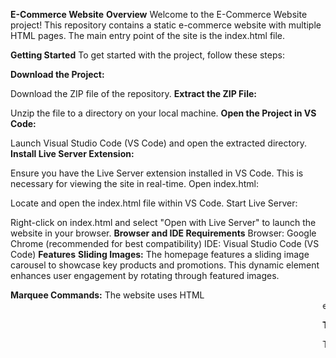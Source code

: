 **E-Commerce Website**
**Overview**
Welcome to the E-Commerce Website project! This repository contains a static e-commerce website with multiple HTML pages. The main entry point of the site is the index.html file.

**Getting Started**
To get started with the project, follow these steps:

**Download the Project:**

Download the ZIP file of the repository.
**Extract the ZIP File:**

Unzip the file to a directory on your local machine.
**Open the Project in VS Code:**

Launch Visual Studio Code (VS Code) and open the extracted directory.
**Install Live Server Extension:**

Ensure you have the Live Server extension installed in VS Code. This is necessary for viewing the site in real-time.
Open index.html:

Locate and open the index.html file within VS Code.
Start Live Server:

Right-click on index.html and select "Open with Live Server" to launch the website in your browser.
**Browser and IDE Requirements**
Browser: Google Chrome (recommended for best compatibility)
IDE: Visual Studio Code (VS Code)
**Features**
**Sliding Images:** The homepage features a sliding image carousel to showcase key products and promotions. This dynamic element enhances user engagement by rotating through featured images.

**Marquee Commands:** The website uses HTML <marquee> elements to create scrolling text, drawing attention to important announcements and offers.

**Top Navigation Bar:**

The top navigation bar includes buttons for easy navigation between different static pages of the site. Clicking on these buttons will reload the page with the respective content.
Notes
This website is static and does not include backend functionality. It is designed for front-end demonstration purposes only.
**Contributing:**
If you have suggestions or improvements, feel free to fork the repository and submit a pull request. Contributions are appreciated!
